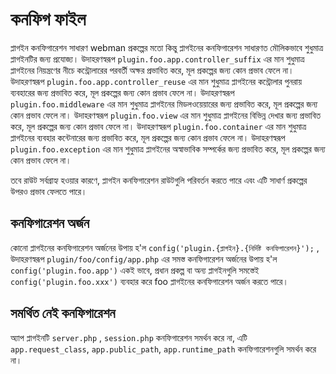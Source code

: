 # কনফিগ ফাইল

প্লাগইন কনফিগারেশন সাধারণ webman প্রকল্পের মতো কিন্তু প্লাগইনের কনফিগারেশন সাধারণত মৌলিকভাবে শুধুমাত্র প্লাগইনটির জন্য প্রযোজ্য।
উদাহরণস্বরূপ `plugin.foo.app.controller_suffix` এর মান শুধুমাত্র প্লাগইনের নিয়ন্ত্রণের নীচে কন্ট্রোলারের পরবর্তী অক্ষর প্রভাবিত করে, মূল প্রকল্পের জন্য কোন প্রভাব ফেলে না।
উদাহরণস্বরূপ `plugin.foo.app.controller_reuse` এর মান শুধুমাত্র প্লাগইনের কন্ট্রোলার পুনরায় ব্যবহারের জন্য প্রভাবিত করে, মূল প্রকল্পের জন্য কোন প্রভাব ফেলে না।
উদাহরণস্বরূপ `plugin.foo.middleware` এর মান শুধুমাত্র প্লাগইনের মিডলওয়েয়ারের জন্য প্রভাবিত করে, মূল প্রকল্পের জন্য কোন প্রভাব ফেলে না।
উদাহরণস্বরূপ `plugin.foo.view` এর মান শুধুমাত্র প্লাগইনের বিভিন্ন দেখার জন্য প্রভাবিত করে, মূল প্রকল্পের জন্য কোন প্রভাব ফেলে না।
উদাহরণস্বরূপ `plugin.foo.container` এর মান শুধুমাত্র প্লাগইনের ব্যবহার কন্টেনারের জন্য প্রভাবিত করে, মূল প্রকল্পের জন্য কোন প্রভাব ফেলে না।
উদাহরণস্বরূপ `plugin.foo.exception` এর মান শুধুমাত্র প্লাগইনের অস্বাভাবিক সম্পর্কের জন্য প্রভাবিত করে, মূল প্রকল্পের জন্য কোন প্রভাব ফেলে না।

তবে রাউট সর্বগ্রাহ্য হওয়ার কারণে, প্লাগইন কনফিগারেশন রাউটগুলি পরিবর্তন করতে পারে এবং এটি সাধার্ণ প্রকল্পের উপরও প্রভাব ফেলতে পারে।

## কনফিগারেশন অর্জন
কোনো প্লাগইনের কনফিগারেশন অর্জনের উপায় হ'ল `config('plugin.{প্লাগইন}.{নির্দিষ্ট কনফিগারেশন}');` , উদাহরণস্বরূপ `plugin/foo/config/app.php` এর সমস্ত কনফিগারেশন অর্জনের উপায় হ'ল `config('plugin.foo.app')`
একই ভাবে, প্রধান প্রকল্প বা অন্য প্লাগইনগুলি সমস্তেই `config('plugin.foo.xxx')` ব্যবহার করে foo প্লাগইনের কনফিগারেশন অর্জন করতে পারে।

## সমর্থিত নেই কনফিগারেশন
অ্যাপ প্লাগইনটি `server.php` , `session.php` কনফিগারেশন সমর্থন করে না, এটি `app.request_class`, `app.public_path`, `app.runtime_path` কনফিগারেশনগুলি সমর্থন করে না।
